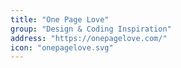 ```yaml
---
title: "One Page Love"
group: "Design & Coding Inspiration"
address: "https://onepagelove.com/"
icon: "onepagelove.svg"
---
```

